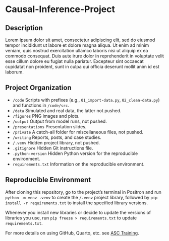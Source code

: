 # Causal-Inference-Project


## Description

Lorem ipsum dolor sit amet, consectetur adipiscing elit, sed do eiusmod
tempor incididunt ut labore et dolore magna aliqua. Ut enim ad minim
veniam, quis nostrud exercitation ullamco laboris nisi ut aliquip ex ea
commodo consequat. Duis aute irure dolor in reprehenderit in voluptate
velit esse cillum dolore eu fugiat nulla pariatur. Excepteur sint
occaecat cupidatat non proident, sunt in culpa qui officia deserunt
mollit anim id est laborum.

## Project Organization

- `/code` Scripts with prefixes (e.g., `01_import-data.py`,
  `02_clean-data.py`) and functions in `/code/src`.
- `/data` Simulated and real data, the latter not pushed.
- `/figures` PNG images and plots.
- `/output` Output from model runs, not pushed.
- `/presentations` Presentation slides.
- `/private` A catch-all folder for miscellaneous files, not pushed.
- `/writing` Reports, posts, and case studies.
- `/.venv` Hidden project library, not pushed.
- `.gitignore` Hidden Git instructions file.
- `.python-version` Hidden Python version for the reproducible
  environment.
- `requirements.txt` Information on the reproducible environment.

## Reproducible Environment

After cloning this repository, go to the project’s terminal in Positron
and run `python -m venv .venv` to create the `/.venv` project library,
followed by `pip install -r requirements.txt` to install the specified
library versions.

Whenever you install new libraries or decide to update the versions of
libraries you use, run `pip freeze > requirements.txt` to update
`requirements.txt`.

For more details on using GitHub, Quarto, etc. see [ASC
Training](https://github.com/marcdotson/asc-training).

